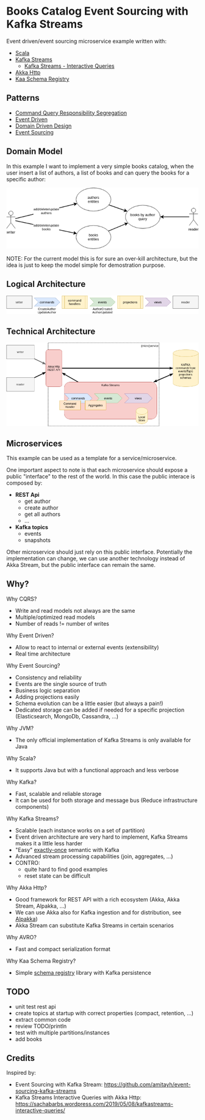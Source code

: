 
# Books Catalog Event Sourcing with Kafka Streams

Event driven/event sourcing microservice example written with:

- [Scala](https://scala-lang.org/)
- [Kafka Streams](https://kafka.apache.org/documentation/streams/)
    - [Kafka Streams - Interactive Queries](https://docs.confluent.io/current/streams/developer-guide/interactive-queries.html)
- [Akka Http](https://doc.akka.io/docs/akka-http/current/index.html)
- [Kaa Schema Registry](https://github.com/davideicardi/kaa)

## Patterns

- [Command Query Responsibility Segregation](https://docs.microsoft.com/en-us/azure/architecture/patterns/cqrs)
- [Event Driven](https://docs.microsoft.com/en-us/azure/architecture/guide/architecture-styles/event-driven)
- [Domain Driven Design](https://martinfowler.com/bliki/DomainDrivenDesign.html)
- [Event Sourcing](https://docs.microsoft.com/en-us/azure/architecture/patterns/event-sourcing)

## Domain Model

In this example I want to implement a very simple books catalog, when the user insert a list of authors, a list of books and can query the books for a specific author:

![domain-model](docs/domain-model.drawio.png)

NOTE: For the current model this is for sure an over-kill architecture, but the idea is just to keep the model simple for demostration purpose.

## Logical Architecture

![logical-view](docs/logical-view.drawio.png)


## Technical Architecture

![technical-view](docs/technical-view.drawio.png)

## Microservices

This example can be used as a template for a service/microservice.

One important aspect to note is that each microservice should expose a public "interface" to the rest of the world.
In this case the public interace is composed by:
- **REST Api**
    - get author
    - create author
    - get all authors
    - ...
- **Kafka topics**
    - events
    - snapshots

Other microservice should just rely on this public interface. Potentially the implementation can change,
we can use another technology instead of Akka Stream, but the public interface can remain the same.

## Why?

Why CQRS?
- Write and read models not always are the same
- Multiple/optimized read models
- Number of reads != number of writes

Why Event Driven?
- Allow to react to internal or external events (extensibility)
- Real time architecture

Why Event Sourcing?
- Consistency and reliability
- Events are the single source of truth
- Business logic separation
- Adding projections easily
- Schema evolution can be a little easier (but always a pain!)
- Dedicated storage can be added if needed for a specific projection (Elasticsearch, MongoDb, Cassandra, ...)

Why JVM?
- The only official implementation of Kafka Streams is only available for Java

Why Scala?
- It supports Java but with a functional approach and less verbose

Why Kafka?
- Fast, scalable and reliable storage
- It can be used for both storage and message bus (Reduce infrastructure components)

Why Kafka Streams?
- Scalable (each instance works on a set of partition)
- Event driven architecture are very hard to implement, Kafka Streams makes it a little less harder
- "Easy" [exactly-once](https://www.confluent.io/blog/enabling-exactly-once-kafka-streams/) semantic with Kafka
- Advanced stream processing capabilities (join, aggregates, ...)
- CONTRO:
    - quite hard to find good examples
    - reset state can be difficult

Why Akka Http?
- Good framework for REST API with a rich ecosystem (Akka, Akka Stream, Alpakka, ...)
- We can use Akka also for Kafka ingestion and for distribution, see [Alpakka](https://doc.akka.io/docs/alpakka/current/index.html))
- Akka Stream can substitute Kafka Streams in certain scenarios

Why AVRO?
- Fast and compact serialization format

Why Kaa Schema Registry?
- Simple [schema registry](https://medium.com/slalom-technology/introduction-to-schema-registry-in-kafka-915ccf06b902) library with Kafka persistence


## TODO

- unit test rest api
- create topics at startup with correct properties (compact, retention, ...) 
- extract common code
- review TODO/println
- test with multiple partitions/instances
- add books

## Credits

Inspired by:

- Event Sourcing with Kafka Stream: https://github.com/amitayh/event-sourcing-kafka-streams
- Kafka Streams Interactive Queries with Akka Http: https://sachabarbs.wordpress.com/2019/05/08/kafkastreams-interactive-queries/